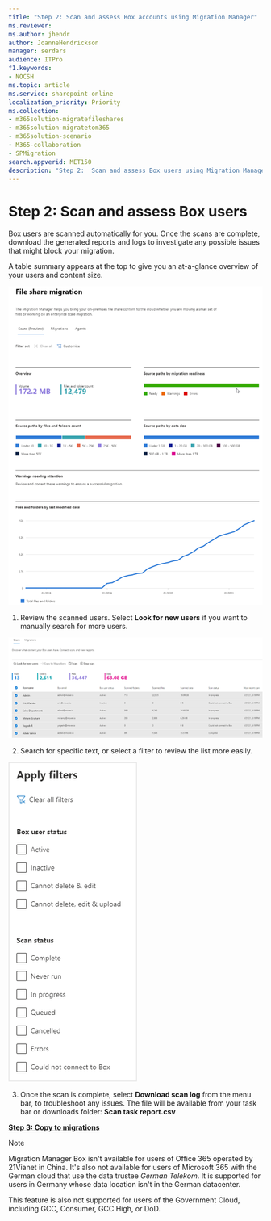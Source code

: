 ```yaml
---
title: "Step 2: Scan and assess Box accounts using Migration Manager"
ms.reviewer: 
ms.author: jhendr
author: JoanneHendrickson
manager: serdars
audience: ITPro
f1.keywords:
- NOCSH
ms.topic: article
ms.service: sharepoint-online
localization_priority: Priority
ms.collection:
- m365solution-migratefileshares
- m365solution-migratetom365
- m365solution-scenario
- M365-collaboration
- SPMigration
search.appverid: MET150
description: "Step 2:  Scan and assess Box users using Migration Manager."
---
```


# Step 2: Scan and assess Box users




Box users are scanned automatically for you. Once the scans are complete, download the generated reports and logs to investigate any possible issues that might block your migration.

A table summary appears at the top to give you an at-a-glance overview of your users and content size.

![Scan data summary table](media/mm-box-scan-data-table-summary.png)

1.  Review the scanned users. Select **Look for new users** if you want to manually search for more users.

![Scan data list](media/mm-box-scan-list.png)

2. Search for specific text, or select a filter to review the list more easily.

 ![Box scan list filters](media/mm-box-scan-list-filters.png)

3. Once the scan is complete, select **Download scan log** from the menu bar, to troubleshoot any issues. The file will be available from your task bar or downloads folder: **Scan task report.csv**


[ **Step 3: Copy to migrations**](mm-box-step3-copy-to-migrations.md)


>[!NOTE]
>Migration Manager Box isn't available for users of Office 365 operated by 21Vianet in China. It's also not available for users of Microsoft 365 with the German cloud that use the data trustee *German Telekom*. It is supported for users in Germany whose data location isn't in the German datacenter.
>
> This feature is also not supported for users of the Government Cloud, including GCC, Consumer, GCC High, or DoD.
